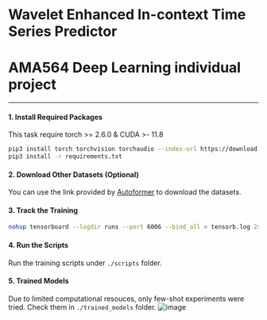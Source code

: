 # Wavelet Enhanced In-context Time Series Predictor
# AMA564 Deep Learning individual project

---

#### 1. Install Required Packages
This task require torch >= 2.6.0 & CUDA >- 11.8

```bash
pip3 install torch torchvision torchaudio --index-url https://download.pytorch.org/whl/cu124
pip3 install -r requirements.txt
```

#### 2. Download Other Datasets (Optional)

You can use the link provided by [Autoformer](https://drive.google.com/drive/folders/1ZOYpTUa82_jCcxIdTmyr0LXQfvaM9vIy) to download the datasets.

#### 3. Track the Training

```bash
nohup tensorboard --logdir runs --port 6006 --bind_all > tensorb.log 2>&1 &
```

#### 4. Run the Scripts

Run the training scripts under `./scripts` folder.

#### 5. Trained Models

Due to limited computational resouces, only few-shot experiments were tried. Check them in `./trained_models` folder.
![image](https://github.com/user-attachments/assets/66bfa929-3b32-40cd-b25a-5b0c73f6aac5)

